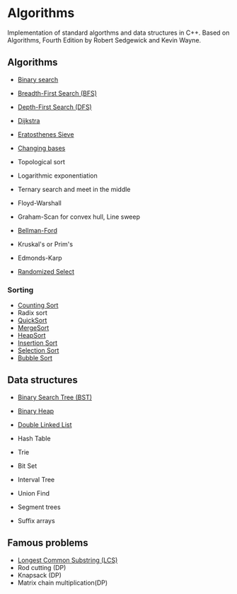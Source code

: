 # Algorithms
Implementation of standard algorthms and data structures in C++. Based on Algorithms, Fourth Edition by Robert Sedgewick and Kevin Wayne.

## Algorithms
* [Binary search](https://github.com/MantasMiksys/algorithms/blob/master/algorithms/bin_search.cpp)
* [Breadth-First Search (BFS)](https://github.com/MantasMiksys/algorithms/blob/master/algorithms/bfs.cpp)
* [Depth-First Search (DFS)](https://github.com/MantasMiksys/algorithms/blob/master/algorithms/dfs.cpp)
* [Dijkstra](https://github.com/MantasMiksys/algorithms/blob/master/algorithms/dijkstra.cpp)
* [Eratosthenes Sieve](https://github.com/MantasMiksys/algorithms/blob/master/algorithms/eratosthenes_sieve.cpp)
* [Changing bases](https://github.com/MantasMiksys/algorithms/blob/master/algorithms/bases.cpp)

* Topological sort
* Logarithmic exponentiation

* Ternary search and meet in the middle 
* Floyd-Warshall
* Graham-Scan for convex hull, Line sweep
* [Bellman-Ford](https://github.com/MantasMiksys/algorithms/blob/master/algorithms/bellman_ford.cpp)
* Kruskal's or Prim's
* Edmonds-Karp
* [Randomized Select](https://github.com/MantasMiksys/algorithms/blob/master/algorithms/randomized_select.cpp)

### Sorting
* [Counting Sort](https://github.com/MantasMiksys/algorithms/blob/master/algorithms/counting_sort.cpp)
* Radix sort
* [QuickSort](https://github.com/MantasMiksys/algorithms/blob/master/algorithms/quicksort.cpp)
* [MergeSort](https://github.com/MantasMiksys/algorithms/blob/master/algorithms/mergesort.cpp)
* [HeapSort](https://github.com/MantasMiksys/algorithms/blob/master/algorithms/sorting/heap_sort.cpp)
* [Insertion Sort](https://github.com/MantasMiksys/algorithms/blob/master/algorithms/sorting/insertion_sort.cpp)
* [Selection Sort](https://github.com/MantasMiksys/algorithms/blob/master/algorithms/sorting/selection_sort.cpp)
* [Bubble Sort](https://github.com/MantasMiksys/algorithms/blob/master/algorithms/sorting/bubble_sort.cpp)

## Data structures

* [Binary Search Tree (BST)](https://github.com/MantasMiksys/algorithms/blob/master/bst.h)
* [Binary Heap](https://github.com/MantasMiksys/algorithms/blob/master/heap.h)
* [Double Linked List](https://github.com/MantasMiksys/algorithms/blob/master/double_linked_list.h)
* Hash Table
* Trie
* Bit Set
* Interval Tree

* Union Find 
* Segment trees
* Suffix arrays


## Famous problems
* [Longest Common Substring (LCS)](https://github.com/MantasMiksys/algorithms/blob/master/problems/lcs.cpp)
* Rod cutting (DP)
* Knapsack (DP)
* Matrix chain multiplication(DP)

